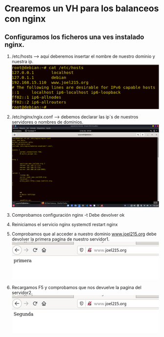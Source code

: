 # Crearemos un VH para los balanceos con nginx
## Configuramos los ficheros una ves instalado nginx.
1. /etc/hosts --> aquí deberemos insertar el nombre de nuestro dominio y nuestra ip.
![img](https://github.com/abarcajoel/nginx/blob/main/hosts.png)

2. /etc/nginx/ngix.conf --> debemos declarar las ip`s de nuestros servidores o nombres de dominios.
![img](https://github.com/abarcajoel/nginx/blob/main/configuracion_http_nginx.png)

3. Comprobamos configuración
nginx -t 
Debe devolver ok

4. Reiniciamos el servicio nginx 
systemctl restart nginx


4. Comprobamos que al acceder a nuestro dominio www.joel215.org debe devolver la primera pagina de nuestro servidor1.
![img](https://github.com/abarcajoel/nginx/blob/main/primera_pagina_nginx.png)

5. Recargamos F5 y comprobamos que nos devuelve la pagina del servidor2.
![img](https://github.com/abarcajoel/nginx/blob/main/segunda_pagina_nginx.png)
